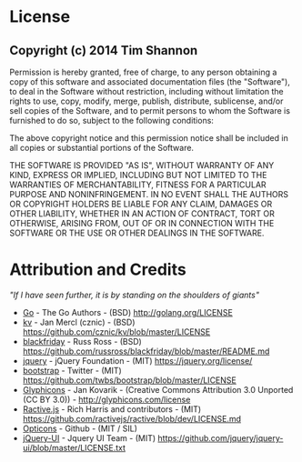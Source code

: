 License
=========

Copyright (c) 2014 Tim Shannon
------------------------------

Permission is hereby granted, free of charge, to any person obtaining a copy of this software and associated documentation files (the "Software"), to deal in the Software without restriction, including without limitation the rights to use, copy, modify, merge, publish, distribute, sublicense, and/or sell copies of the Software, and to permit persons to whom the Software is furnished to do so, subject to the following conditions:

The above copyright notice and this permission notice shall be included in all copies or substantial portions of the Software.

THE SOFTWARE IS PROVIDED "AS IS", WITHOUT WARRANTY OF ANY KIND, EXPRESS OR IMPLIED, INCLUDING BUT NOT LIMITED TO THE WARRANTIES OF MERCHANTABILITY, FITNESS FOR A PARTICULAR PURPOSE AND NONINFRINGEMENT. IN NO EVENT SHALL THE AUTHORS OR COPYRIGHT HOLDERS BE LIABLE FOR ANY CLAIM, DAMAGES OR OTHER LIABILITY, WHETHER IN AN ACTION OF CONTRACT, TORT OR OTHERWISE, ARISING FROM, OUT OF OR IN CONNECTION WITH THE SOFTWARE OR THE USE OR OTHER DEALINGS IN THE SOFTWARE.


Attribution and Credits
=======================
*"If I have seen further, it is by standing on the shoulders of giants"*

* [Go](http://golang.org) - The Go Authors - (BSD) http://golang.org/LICENSE 
* [kv](https://github.com/cznic/kv) - Jan Mercl (cznic) - (BSD) https://github.com/cznic/kv/blob/master/LICENSE
* [blackfriday](https://github.com/russross/blackfriday) - Russ Ross - (BSD) https://github.com/russross/blackfriday/blob/master/README.md
* [jquery](https://jquery.org) - jQuery Foundation - (MIT) https://jquery.org/license/
* [bootstrap](http://getbootstrap.com) - Twitter - (MIT) https://github.com/twbs/bootstrap/blob/master/LICENSE
* [Glyphicons](http://glyphicons.com) -  Jan Kovarik - (Creative Commons Attribution 3.0 Unported (CC BY 3.0)) - http://glyphicons.com/license
* [Ractive.js](http://www.ractivejs.org) - Rich Harris and contributors - (MIT) https://github.com/ractivejs/ractive/blob/dev/LICENSE.md
* [Opticons](https://octicons.github.com) - Github - (MIT / SIL)
* [jQuery-UI](http://jqueryui.com) - Jquery UI Team - (MIT) https://github.com/jquery/jquery-ui/blob/master/LICENSE.txt
